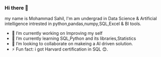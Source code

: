 ### Hi there 👋
my name is  Mohammad Sahil, I'm am undergrad in Data Science & Artificial intelligence intrested in python,pandas,numpy,SQL,Excel & BI tools. 

- 🔭 I’m currently working on Improving my self 
- 🌱 I’m currently learning SQL,Python and its libraries,Statistics 
- 👯 I’m looking to collaborate on makeing a AI driven solution.
- ⚡ Fun fact: i got Harvard certification in SQL 😊.

